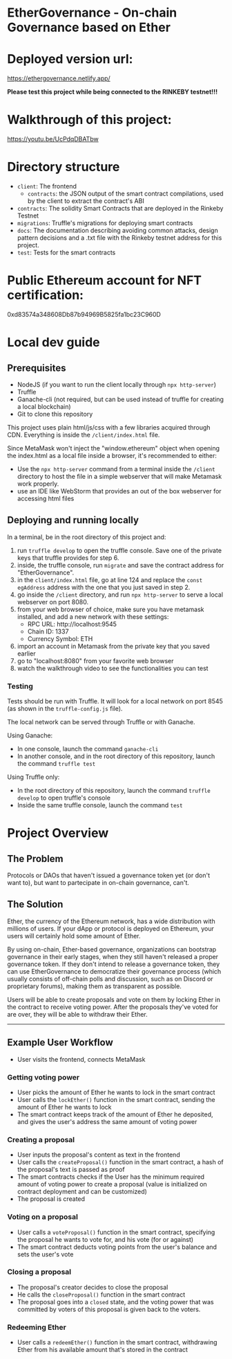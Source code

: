 # EtherGovernance - On-chain Governance based on Ether

# Deployed version url:

https://ethergovernance.netlify.app/

**Please test this project while being connected to the RINKEBY testnet!!!**

# Walkthrough of this project:

https://youtu.be/UcPdqDBATbw

# Directory structure
* `client`: The frontend
    * `contracts`: the JSON output of the smart contract compilations, used by the client to extract the contract's ABI
* `contracts`: The solidity Smart Contracts that are deployed in the Rinkeby Testnet
* `migrations`: Truffle's migrations for deploying smart contracts
* `docs`: The documentation describing avoiding common attacks, design pattern decisions and a .txt file with the Rinkeby testnet address for this project.
* `test`: Tests for the smart contracts

# Public Ethereum account for NFT certification:

0xd83574a348608Db87b94969B5825fa1bc23C960D

# Local dev guide

## Prerequisites

* NodeJS (if you want to run the client locally through `npx http-server`)
* Truffle
* Ganache-cli (not required, but can be used instead of truffle for creating a local blockchain)
* Git to clone this repository

This project uses plain html/js/css with a few libraries acquired through CDN. Everything is inside the `/client/index.html` file.

Since MetaMask won't inject the "window.ethereum" object when opening the index.html as a local file inside a browser, it's recommended to either:

* Use the `npx http-server` command from a terminal inside the `/client` directory to host the file in a simple webserver that will make Metamask work properly.
* use an IDE like WebStorm that provides an out of the box webserver for accessing html files

## Deploying and running locally

In a terminal, be in the root directory of this project and:

1. run `truffle develop` to open the truffle console. Save one of the private keys that truffle provides for step 6.
2. inside, the truffle console, run `migrate` and save the contract address for "EtherGovernance".
3. in the `client/index.html` file, go at line 124 and replace the `const egAddress` address with the one that you just saved in step 2.
4. go inside the `/client` directory, and run `npx http-server` to serve a local webserver on port 8080.
5. from your web browser of choice, make sure you have metamask installed, and add a new network with these settings:
   * RPC URL: http://localhost:9545
   * Chain ID: 1337
   * Currency Symbol: ETH
6. import an account in Metamask from the private key that you saved earlier
7. go to "localhost:8080" from your favorite web browser
8. watch the walkthrough video to see the functionalities you can test

### Testing
Tests should be run with Truffle. It will look for a local network on port 8545 (as shown in the `truffle-config.js` file).

The local network can be served through Truffle or with Ganache.

Using Ganache:

* In one console, launch the command `ganache-cli`
* In another console, and in the root directory of this repository, launch the command `truffle test`

Using Truffle only:

* In the root directory of this repository, launch the command `truffle develop` to open truffle's console
* Inside the same truffle console, launch the command `test`

# Project Overview

## The Problem

Protocols or DAOs that haven't issued a governance token yet (or don't want to), but want to partecipate in on-chain governance, can't.

## The Solution

Ether, the currency of the Ethereum network, has a wide distribution with millions of users. If your dApp or protocol is deployed on Ethereum, your users will certainly hold some amount of Ether.

By using on-chain, Ether-based governance, organizations can bootstrap governance in their early stages, when they still haven't released a proper governance token. If they don't intend to release a governance token, they can use EtherGovernance to democratize their governance process (which usually consists of off-chain polls and discussion, such as on Discord or proprietary forums), making them as transparent as possible.

Users will be able to create proposals and vote on them by locking Ether in the contract to receive voting power. After the proposals they've voted for are over, they will be able to withdraw their Ether.

---

## Example User Workflow

- User visits the frontend, connects MetaMask

### Getting voting power

- User picks the amount of Ether he wants to lock in the smart contract
- User calls the `lockEther()` function in the smart contract, sending the amount of Ether he wants to lock
- The smart contract keeps track of the amount of Ether he deposited, and gives the user's address the same amount of voting power

### Creating a proposal

- User inputs the proposal's content as text in the frontend
- User calls the `createProposal()` function in the smart contract, a hash of the proposal's text is passed as proof
- The smart contracts checks if the User has the minimum required amount of voting power to create a proposal (value is initialized on contract deployment and can be customized)
- The proposal is created

### Voting on a proposal

- User calls a `voteProposal()` function in the smart contract, specifying the proposal he wants to vote for, and his vote (for or against)
- The smart contract deducts voting points from the user's balance and sets the user's vote

### Closing a proposal

- The proposal's creator decides to close the proposal
- He calls the `closeProposal()` function in the smart contract
- The proposal goes into a `closed` state, and the voting power that was committed by voters of this proposal is given back to the voters.

### Redeeming Ether

- User calls a `redeemEther()` function in the smart contract, withdrawing Ether from his available amount that's stored in the contract
